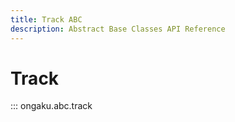 ```yaml
---
title: Track ABC
description: Abstract Base Classes API Reference
---
```


# Track

::: ongaku.abc.track
